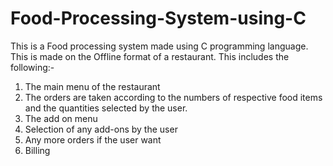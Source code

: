 # Food-Processing-System-using-C
This is a Food processing system made using C programming language. This is made on the Offline format of a restaurant. This includes the following:-
1) The main menu of the restaurant
2) The orders are taken according to the numbers of respective food items and the quantities selected by the user.
3) The add on menu
4) Selection of any add-ons by the user
5) Any more orders if the user want
6) Billing 
